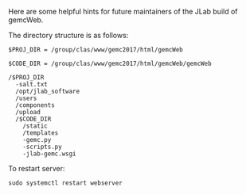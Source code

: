 Here are some helpful hints for future maintainers of the JLab build of gemcWeb.

The directory structure is as follows:

```
$PROJ_DIR = /group/clas/www/gemc2017/html/gemcWeb

$CODE_DIR = /group/clas/www/gemc2017/html/gemcWeb/gemcWeb

/$PROJ_DIR
  -salt.txt
  /opt/jlab_software
  /users
  /components
  /upload
  /$CODE_DIR
    /static
    /templates
    -gemc.py
    -scripts.py
    -jlab-gemc.wsgi
```

To restart server:

```
sudo systemctl restart webserver
```
